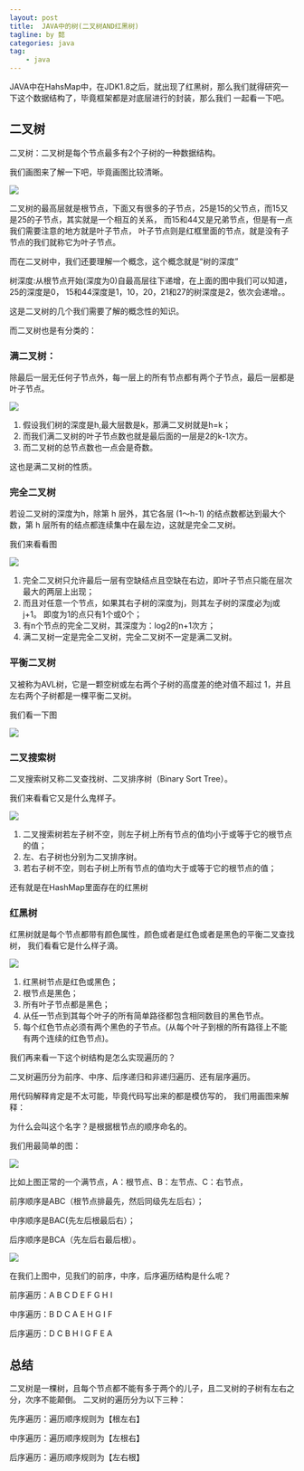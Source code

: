 ```yaml
---
layout: post
title:  JAVA中的树(二叉树AND红黑树)
tagline: by 懿
categories: java
tag: 
    - java
---
```


JAVA中在HahsMap中，在JDK1.8之后，就出现了红黑树，那么我们就得研究一下这个数据结构了，毕竟框架都是对底层进行的封装，那么我们
一起看一下吧。
<!--more-->

## 二叉树

二叉树：二叉树是每个节点最多有2个子树的一种数据结构。

我们画图来了解一下吧，毕竟画图比较清晰。

![](http://www.justdojava.com/assets/images/2019/java/image_yi/04-18/二叉树.jpg)

二叉树的最高层就是根节点，下面又有很多的子节点，25是15的父节点，而15又是25的子节点，其实就是一个相互的关系，
而15和44又是兄弟节点，但是有一点我们需要注意的地方就是叶子节点，
叶子节点则是红框里面的节点，就是没有子节点的我们就称它为叶子节点。

而在二叉树中，我们还要理解一个概念，这个概念就是“树的深度”

树深度:从根节点开始(深度为0)自最高层往下递增，在上面的图中我们可以知道，25的深度是0，
15和44深度是1，10，20，21和27的树深度是2，依次会递增。。

这是二叉树的几个我们需要了解的概念性的知识。

而二叉树也是有分类的：

### 满二叉树：

除最后一层无任何子节点外，每一层上的所有节点都有两个子节点，最后一层都是叶子节点。

![](http://www.justdojava.com/assets/images/2019/java/image_yi/04-18/满二叉树.jpg)

1. 假设我们树的深度是h,最大层数是k，那满二叉树就是h=k；
2. 而我们满二叉树的叶子节点数也就是最后面的一层是2的k-1次方。
3. 而二叉树的总节点数也一点会是奇数。

这也是满二叉树的性质。

### 完全二叉树

若设二叉树的深度为h，除第 h 层外，其它各层 (1～h-1) 的结点数都达到最大个数，第 h 层所有的结点都连续集中在最左边，这就是完全二叉树。

我们来看看图

![](http://www.justdojava.com/assets/images/2019/java/image_yi/04-18/完全二叉树.jpg)

1. 完全二叉树只允许最后一层有空缺结点且空缺在右边，即叶子节点只能在层次最大的两层上出现；
2. 而且对任意一个节点，如果其右子树的深度为j，则其左子树的深度必为j或j+1。 即度为1的点只有1个或0个；
3. 有n个节点的完全二叉树，其深度为：log2的n+1次方；
4. 满二叉树一定是完全二叉树，完全二叉树不一定是满二叉树。

### 平衡二叉树

又被称为AVL树，它是一颗空树或左右两个子树的高度差的绝对值不超过 1，并且左右两个子树都是一棵平衡二叉树。

我们看一下图

![](http://www.justdojava.com/assets/images/2019/java/image_yi/04-18/平衡二叉树.jpg)


### 二叉搜索树

二叉搜索树又称二叉查找树、二叉排序树（Binary Sort Tree）。

我们来看看它又是什么鬼样子。

![](http://www.justdojava.com/assets/images/2019/java/image_yi/04-18/二叉搜索树.jpg)

1. 二叉搜索树若左子树不空，则左子树上所有节点的值均小于或等于它的根节点的值；
2. 左、右子树也分别为二叉排序树。
3. 若右子树不空，则右子树上所有节点的值均大于或等于它的根节点的值；

还有就是在HashMap里面存在的红黑树

### 红黑树

红黑树就是每个节点都带有颜色属性，颜色或者是红色或者是黑色的平衡二叉查找树，
我们看看它是什么样子滴。

![](http://www.justdojava.com/assets/images/2019/java/image_yi/04-18/红黑树.jpg)

1. 红黑树节点是红色或黑色；
2. 根节点是黑色；
3. 所有叶子节点都是黑色；
4. 从任一节点到其每个叶子的所有简单路径都包含相同数目的黑色节点。
5. 每个红色节点必须有两个黑色的子节点。(从每个叶子到根的所有路径上不能有两个连续的红色节点)。

我们再来看一下这个树结构是怎么实现遍历的？

二叉树遍历分为前序、中序、后序递归和非递归遍历、还有层序遍历。

用代码解释肯定是不太可能，毕竟代码写出来的都是模仿写的，
我们用画图来解释：

为什么会叫这个名字？是根据根节点的顺序命名的。

我们用最简单的图：

![](http://www.justdojava.com/assets/images/2019/java/image_yi/04-18/二叉树遍历1.jpg)


比如上图正常的一个满节点，A：根节点、B：左节点、C：右节点，

前序顺序是ABC（根节点排最先，然后同级先左后右）；

中序顺序是BAC(先左后根最后右）；

后序顺序是BCA（先左后右最后根）。

![](http://www.justdojava.com/assets/images/2019/java/image_yi/04-18/二叉树遍历2.jpg)

在我们上图中，见我们的前序，中序，后序遍历结构是什么呢？

前序遍历：A B C D E F G H I

中序遍历：B D C A E H G I F

后序遍历：D C B H I G F E A 

## 总结
二叉树是一棵树，且每个节点都不能有多于两个的儿子，且二叉树的子树有左右之分，次序不能颠倒。
二叉树的遍历分为以下三种：

先序遍历：遍历顺序规则为【根左右】

中序遍历：遍历顺序规则为【左根右】

后序遍历：遍历顺序规则为【左右根】





